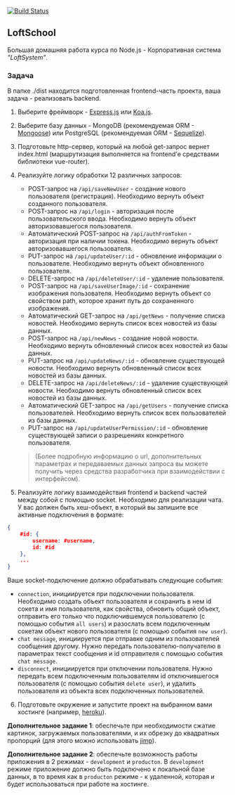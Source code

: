 [![Build Status](https://travis-ci.com/ilirius/giv-nodejs-hw-05.svg?branch=master)](https://travis-ci.com/ilirius/giv-nodejs-hw-05)

## LoftSchool

Большая домашняя работа курса по Node.js - Корпоративная система _"LoftSystem"_.

### Задача

В папке ./dist находится подготовленная frontend-часть проекта, ваша задача - реализовать backend.

1. Выберите фреймворк - [Express.js](http://expressjs.com/ru/) или [Koa.js](http://koajs.com/).
2. Выберите базу данных - MongoDB (рекомендуемая ORM - [Mongoose](http://mongoosejs.com/)) или PostgreSQL (рекомендуемая ORM - [Sequelize](http://docs.sequelizejs.com/)).
3. Подготовьте http-сервер, который на любой get-запрос вернет index.html (маршрутизация выполняется на frontend'e средствами библиотеки vue-router).
4. Реализуйте логику обработки 12 различных запросов:

   - POST-запрос на `/api/saveNewUser` - создание нового пользователя (регистрация). Необходимо вернуть объект созданного пользователя.
   - POST-запрос на `/api/login` - авторизация после пользовательского ввода. Необходимо вернуть объект авторизовавшегося пользователя.
   - Автоматический POST-запрос на `/api/authFromToken` - авторизация при наличии токена. Необходимо вернуть объект авторизовавшегося пользователя.
   - PUT-запрос на `/api/updateUser/:id` - обновление информации о пользователе. Необходимо вернуть объект обновленного пользователя.
   - DELETE-запрос на `/api/deleteUser/:id` - удаление пользователя.
   - POST-запрос на `/api/saveUserImage/:id` - сохранение изображения пользователя. Необходимо вернуть объект со свойством path, которое хранит путь до сохраненного изображения.
   - Автоматический GET-запрос на `/api/getNews` - получение списка новостей. Необходимо вернуть список всех новостей из базы данных.
   - POST-запрос на `/api/newNews` - создание новой новости. Необходимо вернуть обновленный список всех новостей из базы данных.
   - PUT-запрос на `/api/updateNews/:id` - обновление существующей новости. Необходимо вернуть обновленный список всех новостей из базы данных.
   - DELETE-запрос на `/api/deleteNews/:id` - удаление существующей новости. Необходимо вернуть обновленный список всех новостей из базы данных.
   - Автоматический GET-запрос на `/api/getUsers` - получение списка пользователей. Необходимо вернуть список всех пользователей из базы данных.
   - PUT-запрос на `/api/updateUserPermission/:id` - обновление существующей записи о разрешениях конкретного пользователя.

   > (Более подробную информацию о url, дополнительных параметрах и передаваемых данных запроса вы можете получить через средства разработчика при взаимодействии с интерфейсом).

5. Реализуйте логику взаимодействия frontend и backend частей между собой с помощью socket. Необходимо для реализации чата. У вас должен быть хеш-объект, в который вы запишите все активные подключения в формате:

```json
{
    #id: {
        username: #username,
        id: #id
    },
    ...
}
```

Ваше socket-подключение должно обрабатывать следующие события:

- `connection`, инициируется при подключении пользователя. Необходимо создать объект пользователя и сохранить в нем id сокета и имя пользователя, как свойства, обновить общий объект, отправить его только что подключившемуся пользователю (с помощью события `all users`) и разослать всем подключенным сокетам объект нового пользователя (с помощью события `new user`).
- `chat message`, инициируется при отправке одним из пользователей сообщения другому. Нужно передать пользователю-получателю в параметрах текст сообщения и id отправителя с помощью события `chat message`.
- `disconnect`, инициируется при отключении пользователя. Нужно передать всем подключенным пользователям id отключившегося пользователя (с помощью события `delete user`), и удалить пользователя из объекта всех подключенных пользователей.

6.  Подготовьте окружение и запустите проект на выбранном вами хостинге (например, [heroku](https://www.heroku.com/)).

**Дополнительное задание 1**: обеспечьте при необходимости сжатие картинок, загружаемых пользователями, и их обрезку до квадратных пропорций (для этого можно использовать [jimp](https://github.com/oliver-moran/jimp)).

**Дополнительное задание 2**: обеспечьте возможность работы приложения в 2 режимах - `development` и `producton`. В `development` режиме приложение должно быть подключено к локальной базе данных, в то время как в `producton` режиме - к удаленной, которая и будет использоваться при работе на хостинге.
